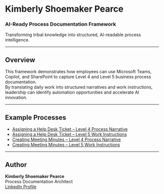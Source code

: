 # Kimberly Shoemaker Pearce
### AI-Ready Process Documentation Framework  

Transforming tribal knowledge into structured, AI-readable process intelligence.  

---

## Overview  
This framework demonstrates how employees can use Microsoft Teams, Copilot, and SharePoint to capture Level 4 and Level 5 business process documentation.  
By translating daily work into structured narratives and work instructions, leadership can identify automation opportunities and accelerate AI innovation.  

---

## Example Processes  
- [Assigning a Help Desk Ticket – Level 4 Process Narrative](HelpDesk_Level4_ProcessNarrative.md)  
- [Assigning a Help Desk Ticket – Level 5 Work Instructions](HepDesk_Level5_WorkInstructions.md)  
- [Creating Meeting Minutes – Level 4 Process Narrative](MeetingMinutes_Level4_ProcessNarrative.md)  
- [Creating Meeting Minutes – Level 5 Work Instructions](MeetingMinutes_Level5_WorkInstructions.md)  

---

## Author  
**Kimberly Shoemaker Pearce**  
Process Documentation Architect  
[LinkedIn Profile](https://www.linkedin.com/in/kimberlydenisepearce/)
